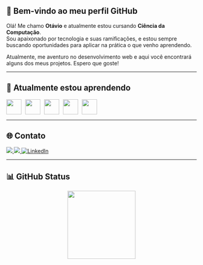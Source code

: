 ## 👋 Bem-vindo ao meu perfil GitHub 

Olá! Me chamo **Otávio** e atualmente estou cursando **Ciência da Computação**.  
Sou apaixonado por tecnologia e suas ramificações, e estou sempre buscando oportunidades para aplicar na prática o que venho aprendendo.  

Atualmente, me aventuro no desenvolvimento web e aqui você encontrará alguns dos meus projetos. Espero que goste!

---

## 📘 Atualmente estou aprendendo

<div style="display: flex; gap: 10px; align-items: center;">
  <img src="https://cdn.jsdelivr.net/gh/devicons/devicon/icons/javascript/javascript-original.svg" width="40px"/>
  <img src="https://cdn.jsdelivr.net/gh/devicons/devicon/icons/sqldeveloper/sqldeveloper-original.svg" width="40px"/>
  <img src="https://cdn.jsdelivr.net/gh/devicons/devicon/icons/html5/html5-original.svg" width="40px"/>
  <img src="https://cdn.jsdelivr.net/gh/devicons/devicon/icons/css3/css3-original.svg" width="40px"/>
  <img src="https://cdn.jsdelivr.net/gh/devicons/devicon/icons/bootstrap/bootstrap-original.svg" width="40px"/>
  
</div>

---

## 🌐 Contato

<div>
  <a href="https://www.instagram.com/levi.holanda07?igsh=MWZvOGQwdWx4Z3JvYg==" target="_blank">
    <img loading="lazy" src="https://img.shields.io/badge/-Instagram-%23E4405F?style=for-the-badge&logo=instagram&logoColor=white">
  </a>
  <a href="mailto:otavio.holanda05@gmail.com" target="_blank">
    <img loading="lazy" src="https://img.shields.io/badge/Gmail-D14836?style=for-the-badge&logo=gmail&logoColor=white">
  </a>
  <a href="https://www.linkedin.com/in/ot%C3%A1vio-levi-89a93030a/" target="_blank">
  <img src="https://img.shields.io/badge/-LinkedIn-%230077B5?style=for-the-badge&logo=linkedin&logoColor=white" alt="LinkedIn">
</a>
</div>

---

## 📊 GitHub Status

<div align="center">
  <a href="https://github.com/TechOtavio">
    <img height="180em" src="https://github-readme-stats.vercel.app/api/top-langs/?username=TechOtavio&layout=compact&langs_count=7&theme=dracula&locale=pt-br"/>
  </a>
</div>


